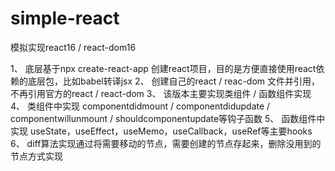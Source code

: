 # simple-react

模拟实现react16 / react-dom16

1、 底层基于npx create-react-app 创建react项目，目的是方便直接使用react依赖的底层包，比如babel转译jsx
2、 创建自己的react / reac-dom 文件并引用，不再引用官方的react / react-dom
3、 该版本主要实现类组件 / 函数组件实现
4、 类组件中实现 componentdidmount / componentdidupdate / componentwillunmount / shouldcomponentupdate等钩子函数
5、 函数组件中实现 useState，useEffect，useMemo，useCallback，useRef等主要hooks
6、 diff算法实现通过将需要移动的节点，需要创建的节点存起来，删除没用到的节点方式实现
